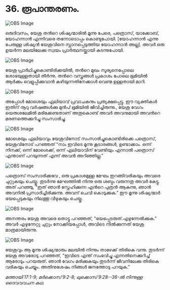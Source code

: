 # 36.  രൂപാന്തരണം. 

![OBS Image](https://cdn.door43.org/obs/jpg/360px/obs-en-36-01.jpg)

ഒരുദിവസം, യേശു തന്‍റെ ശിഷ്യന്മാരില്‍ മൂന്നു പേരെ, പത്രൊസ്, യാക്കോബ്, യോഹന്നാന്‍ എന്നിവരെ തന്നോടൊപ്പം കൊണ്ടുപോയി. [യോഹന്നാന്‍ എന്നു പേരുള്ള ശിഷ്യന്‍ യേശുവിനെ സ്നാനപ്പെടുത്തിയ യോഹന്നാന്‍ അല്ല]. അവര്‍ ഒരു ഉയര്‍ന്ന മലയിലേക്കു സ്വയം പ്രാര്‍ത്ഥനയ്ക്കായി കടന്നുപോയി.

![OBS Image](https://cdn.door43.org/obs/jpg/360px/obs-en-36-02.jpg)

യേശു പ്രാര്‍ഥിച്ചുകൊണ്ടിരിക്കയില്‍, തന്‍റെ മുഖം സൂര്യനെപ്പോലെ ശോഭയുള്ളതായി തീര്‍ന്നു. തന്‍റെ വസ്ത്രങ്ങള്‍ പ്രകാശം പോലെ ഭൂമിയില്‍ ആര്‍ക്കും വെളുപ്പിക്കുവാന്‍ കഴിയുന്നതിനേക്കാള്‍ വെണ്മ ഉള്ളതായി മാറി. 

![OBS Image](https://cdn.door43.org/obs/jpg/360px/obs-en-36-03.jpg)

അപ്പോള്‍ മോശെയും ഏലിയാവ് പ്രവാചകനും പ്രത്യക്ഷപ്പെട്ടു. ഈ വ്യക്തികള്‍ ഇതിന് നൂറു വര്‍ഷങ്ങള്‍ക്കു മുന്‍പ് ഭൂമിയില്‍ ജീവിച്ചിരുന്നു., യേശു വേഗം യെരുശലേമില്‍ മരിക്കേണ്ടതാണ് അതുകൊണ്ട്‌  അവര്‍ അവനുമായി അവന്‍റെ മരണത്തെക്കുറിച്ചു സംസാരിച്ചു. 

![OBS Image](https://cdn.door43.org/obs/jpg/360px/obs-en-36-04.jpg)

മോശെയും ഏലിയാവും യേശുവിനോട് സംസാരിച്ചുകൊണ്ടിരിക്കെ പത്രൊസ്, യേശുവിനോട് പറഞ്ഞത് “നാം ഇവിടെ മൂന്നു കൂടാരങ്ങള്‍, ഉണ്ടാക്കാം. ഒന്ന് നിനക്ക്, ഒന്ന് മോശെക്ക്, ഒന്ന് എലിയാവിന് വേണ്ടിയും എന്നാല്‍ പത്രൊസ് എന്താണ് പറയുന്നത് എന്ന് അവന്‍ അറിഞ്ഞില്ല.”

![OBS Image](https://cdn.door43.org/obs/jpg/360px/obs-en-36-05.jpg)

പത്രൊസ് സംസാരിക്കവേ , ഒരു പ്രകാശമുള്ള മേഘം ഇറങ്ങിവരികയും അവരെ ചുറ്റുകയും  ചെയ്തു. തുടര്‍ന്നു മേഘത്തില്‍ നിന്നു  ഒരു ശബ്ദം വരുന്നതു അവര്‍ കേട്ടു. അത് പറഞ്ഞു, “ഇത് ഞാന്‍ സ്നേഹിക്കുന്ന എന്‍റെ പുത്രന്‍ ആകുന്നു, ഞാന്‍ അവനില്‍ പ്രസാദിച്ചിരിക്കുന്നു. അവന് ചെവി കൊടുക്കുക.” ഈ മൂന്നു ശിഷ്യന്മാര്‍ ഭയപ്പെടുകയും നിലത്തു വീഴുകയും ചെയ്തു. 

![OBS Image](https://cdn.door43.org/obs/jpg/360px/obs-en-36-06.jpg)

അനന്തരം യേശു അവരെ തൊട്ടു പറഞ്ഞത്, “ഭയപ്പെടരുത്.എഴുന്നേല്‍ക്കുക.” അവര്‍ എഴുന്നേറ്റു ചുറ്റും നോക്കിയപ്പോള്‍, അവിടെ നില്‍ക്കുന്നത് യേശു മാത്രമായിരുന്നു.

![OBS Image](https://cdn.door43.org/obs/jpg/360px/obs-en-36-07.jpg)

യേശുവും ആ മൂന്നു ശിഷ്യന്മാരും മലയില്‍ നിന്നും താഴേക്ക് തിരികെ വന്നു. തുടര്‍ന്ന് യേശു അവരോടു പറഞ്ഞത്, “ഇവിടെ എന്ത് സംഭവിച്ചു എന്നതിനെക്കുറിച്ച് ആരോടും പറയരുത്. ഞാന്‍ വേഗം മരിക്കുകയും തുടര്‍ന്ന് ജീവനിലേക്കു  തിരികെ വരികയും ചെയ്യും. അതിനുശേഷം നിങ്ങള്‍ ജനത്തോടു പറയുക.”

_മത്തായി 17:1-9; മര്‍ക്കൊസ് 9:2-8; ലുക്കൊസ് 9:28--36-ല്‍ നിന്നുള്ള ദൈവവവചന കഥ._
